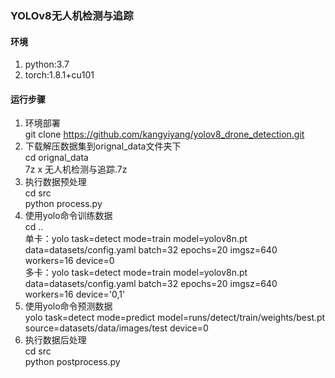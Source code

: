### YOLOv8无人机检测与追踪

#### 环境
1. python:3.7  
2. torch:1.8.1+cu101

#### 运行步骤
1. 环境部署  
git clone https://github.com/kangyiyang/yolov8_drone_detection.git  
2. 下载解压数据集到orignal_data文件夹下  
cd orignal_data  
7z x 无人机检测与追踪.7z
3. 执行数据预处理  
cd src  
python process.py
4. 使用yolo命令训练数据  
cd ..  
单卡：yolo task=detect mode=train model=yolov8n.pt data=datasets/config.yaml batch=32 epochs=20 imgsz=640 workers=16 device=0  
多卡：yolo task=detect mode=train model=yolov8n.pt data=datasets/config.yaml batch=32 epochs=20 imgsz=640 workers=16 device=\'0,1\'
5. 使用yolo命令预测数据  
yolo task=detect mode=predict model=runs/detect/train/weights/best.pt source=datasets/data/images/test device=0
6. 执行数据后处理  
cd src  
python postprocess.py

